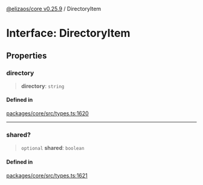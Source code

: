 [@elizaos/core v0.25.9](../index.md) / DirectoryItem

# Interface: DirectoryItem

## Properties

### directory

> **directory**: `string`

#### Defined in

[packages/core/src/types.ts:1620](https://github.com/Shelpin/aeternalsv2/blob/main/packages/core/src/types.ts#L1620)

***

### shared?

> `optional` **shared**: `boolean`

#### Defined in

[packages/core/src/types.ts:1621](https://github.com/Shelpin/aeternalsv2/blob/main/packages/core/src/types.ts#L1621)

